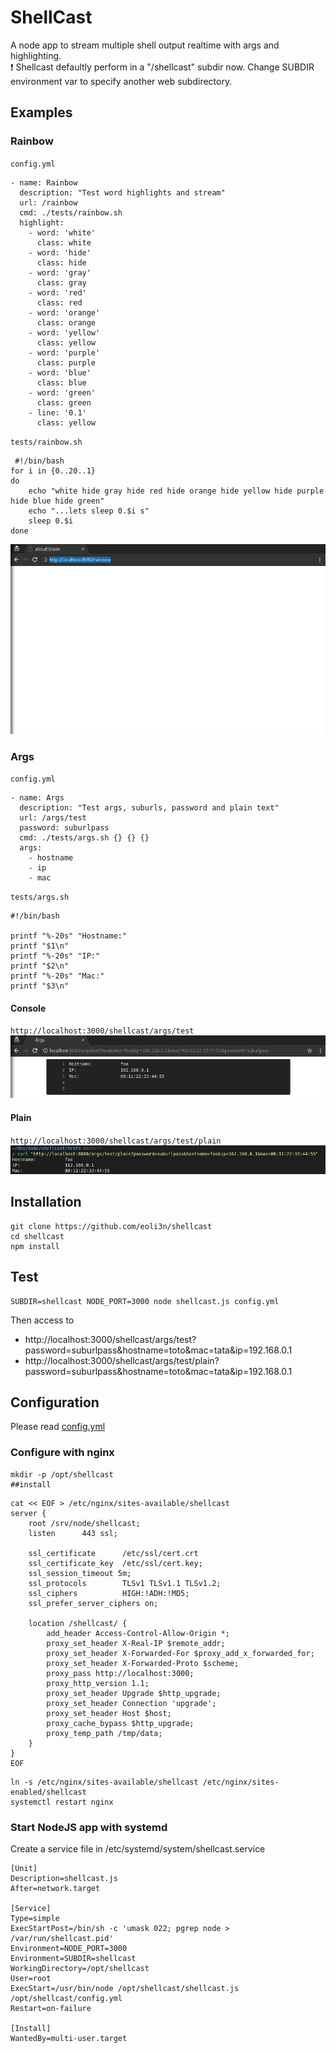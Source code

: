 # ShellCast

A node app to stream multiple shell output realtime with args and highlighting.  
:exclamation: Shellcast defaultly perform in a "/shellcast" subdir now.
Change SUBDIR environment var to specify another web subdirectory.

## Examples

### Rainbow

``config.yml``
```
- name: Rainbow
  description: "Test word highlights and stream"
  url: /rainbow
  cmd: ./tests/rainbow.sh
  highlight:
    - word: 'white'
      class: white
    - word: 'hide'
      class: hide
    - word: 'gray'
      class: gray
    - word: 'red'
      class: red
    - word: 'orange'
      class: orange
    - word: 'yellow'
      class: yellow
    - word: 'purple'
      class: purple
    - word: 'blue'
      class: blue
    - word: 'green'
      class: green
    - line: '0.1'
      class: yellow
```
``tests/rainbow.sh``
```
 #!/bin/bash
for i in {0..20..1}
do
    echo "white hide gray hide red hide orange hide yellow hide purple hide blue hide green" 
    echo "...lets sleep 0.$i s"
    sleep 0.$i
done   
```
![Alt Text](tests/rainbow.gif)

### Args

``config.yml``
```
- name: Args
  description: "Test args, suburls, password and plain text"
  url: /args/test
  password: suburlpass
  cmd: ./tests/args.sh {} {} {}
  args:
    - hostname
    - ip
    - mac
```
``tests/args.sh``
```
#!/bin/bash

printf "%-20s" "Hostname:"
printf "$1\n"
printf "%-20s" "IP:"
printf "$2\n"
printf "%-20s" "Mac:"
printf "$3\n"
```
#### Console
``http://localhost:3000/shellcast/args/test``
![Alt Text](tests/args.png)
#### Plain
``http://localhost:3000/shellcast/args/test/plain``
![Alt Text](tests/args_plain.png)

## Installation
```
git clone https://github.com/eoli3n/shellcast
cd shellcast
npm install
```
## Test
```
SUBDIR=shellcast NODE_PORT=3000 node shellcast.js config.yml
```
Then access to 
- http://localhost:3000/shellcast/args/test?password=suburlpass&hostname=toto&mac=tata&ip=192.168.0.1
- http://localhost:3000/shellcast/args/test/plain?password=suburlpass&hostname=toto&mac=tata&ip=192.168.0.1

## Configuration
Please read [config.yml](config.yml)

### Configure with nginx
```
mkdir -p /opt/shellcast
##install
```
```
cat << EOF > /etc/nginx/sites-available/shellcast
server {
    root /srv/node/shellcast;
    listen      443 ssl;

    ssl_certificate      /etc/ssl/cert.crt
    ssl_certificate_key  /etc/ssl/cert.key;
    ssl_session_timeout 5m;
    ssl_protocols        TLSv1 TLSv1.1 TLSv1.2;
    ssl_ciphers          HIGH:!ADH:!MD5;
    ssl_prefer_server_ciphers on;

    location /shellcast/ {
        add_header Access-Control-Allow-Origin *;
        proxy_set_header X-Real-IP $remote_addr;                      
        proxy_set_header X-Forwarded-For $proxy_add_x_forwarded_for;                                              
        proxy_set_header X-Forwarded-Proto $scheme;
        proxy_pass http://localhost:3000;
        proxy_http_version 1.1;
        proxy_set_header Upgrade $http_upgrade;
        proxy_set_header Connection 'upgrade';
        proxy_set_header Host $host;
        proxy_cache_bypass $http_upgrade;
        proxy_temp_path /tmp/data;
    }
}
EOF
```

```
ln -s /etc/nginx/sites-available/shellcast /etc/nginx/sites-enabled/shellcast
systemctl restart nginx
```

### Start NodeJS app with systemd
Create a service file in /etc/systemd/system/shellcast.service

```
[Unit]
Description=shellcast.js
After=network.target

[Service]
Type=simple
ExecStartPost=/bin/sh -c 'umask 022; pgrep node > /var/run/shellcast.pid'
Environment=NODE_PORT=3000
Environment=SUBDIR=shellcast
WorkingDirectory=/opt/shellcast
User=root
ExecStart=/usr/bin/node /opt/shellcast/shellcast.js /opt/shellcast/config.yml
Restart=on-failure

[Install]
WantedBy=multi-user.target
```
